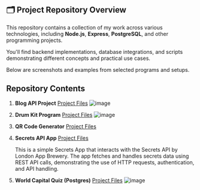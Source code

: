 ## 🗂️ Project Repository Overview

This repository contains a collection of my work across various technologies, including **Node.js**, **Express**, **PostgreSQL**, and other programming projects.

You'll find backend implementations, database integrations, and scripts demonstrating different concepts and practical use cases.

Below are screenshots and examples from selected programs and setups.

## Repository Contents

1. **Blog API Project** [Project Files](https://github.com/tejashyamehta/webdev-udemy/tree/main/Blog%20API%20Project)
   ![image](https://github.com/user-attachments/assets/95dc9b13-7c5c-4fa4-8b12-0a33623de959)

3. **Drum Kit Program** [Project Files](https://github.com/tejashyamehta/webdev-udemy/tree/main/Drum%20Kit%20Program)
   ![image](https://github.com/user-attachments/assets/79333e61-1ea8-4808-b4bd-34b124a1fca2)

4. **QR Code Generator**  [Project Files](https://github.com/tejashyamehta/webdev-udemy/tree/main/QR%20Code%20Generator)
5. **Secrets API App** [Project Files](https://github.com/tejashyamehta/webdev-udemy/tree/main/Secrets%20API%20App)
   
   This is a simple Secrets App that interacts with the Secrets API by London App Brewery. The app fetches and handles secrets data using REST API calls, demonstrating the use of HTTP requests, authentication, and API handling.


7. **World Capital Quiz (Postgres)** [Project Files](https://github.com/tejashyamehta/webdev-udemy/tree/main/World%20Capital%20Quiz%20(Postgres))
   ![image](https://github.com/user-attachments/assets/a6b0252a-cc9c-4ed5-9ed1-789dc87176a5)


